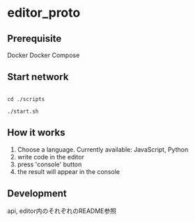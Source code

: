 # editor_proto

## Prerequisite

Docker
Docker Compose

## Start network

```shell

cd ./scripts

./start.sh

```

## How it works

1. Choose a language. Currently available: JavaScript, Python
2. write code in the editor
3. press 'console' button
4. the result will appear in the console

## Development

api, editor内のそれぞれのREADME参照
